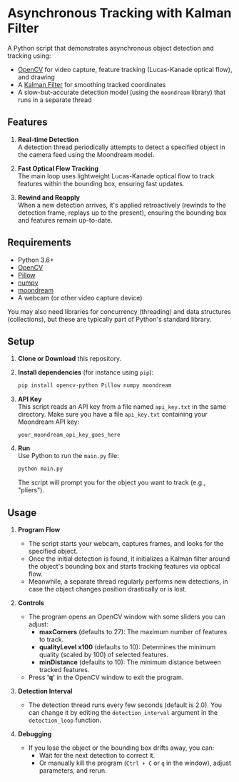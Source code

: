 # Asynchronous Tracking with Kalman Filter

A Python script that demonstrates asynchronous object detection and tracking using:
- [OpenCV](https://opencv.org/) for video capture, feature tracking (Lucas-Kanade optical flow), and drawing
- A [Kalman Filter](https://en.wikipedia.org/wiki/Kalman_filter) for smoothing tracked coordinates
- A slow-but-accurate detection model (using the `moondream` library) that runs in a separate thread

## Features

1. **Real-time Detection**  
   A detection thread periodically attempts to detect a specified object in the camera feed using the Moondream model.

2. **Fast Optical Flow Tracking**  
   The main loop uses lightweight Lucas-Kanade optical flow to track features within the bounding box, ensuring fast updates.

3. **Rewind and Reapply**  
   When a new detection arrives, it's applied retroactively (rewinds to the detection frame, replays up to the present), ensuring the bounding box and features remain up-to-date.

## Requirements

- Python 3.6+  
- [OpenCV](https://pypi.org/project/opencv-python/)  
- [Pillow](https://pypi.org/project/Pillow/)  
- [numpy](https://pypi.org/project/numpy/)  
- [moondream](https://pypi.org/project/moondream/)  
- A webcam (or other video capture device)  

You may also need libraries for concurrency (threading) and data structures (collections), but these are typically part of Python's standard library.

## Setup

1. **Clone or Download** this repository.  
2. **Install dependencies** (for instance using `pip`):

   ```bash
   pip install opencv-python Pillow numpy moondream
   ```

3. **API Key**  
   This script reads an API key from a file named `api_key.txt` in the same directory. Make sure you have a file `api_key.txt` containing your Moondream API key:
   
   ```
   your_moondream_api_key_goes_here
   ```

4. **Run**  
   Use Python to run the `main.py` file:
   ```bash
   python main.py
   ```
   The script will prompt you for the object you want to track (e.g., "pliers").

## Usage

1. **Program Flow**  
   - The script starts your webcam, captures frames, and looks for the specified object.  
   - Once the initial detection is found, it initializes a Kalman filter around the object's bounding box and starts tracking features via optical flow.
   - Meanwhile, a separate thread regularly performs new detections, in case the object changes position drastically or is lost.

2. **Controls**  
   - The program opens an OpenCV window with some sliders you can adjust:
     - **maxCorners** (defaults to 27): The maximum number of features to track.  
     - **qualityLevel x100** (defaults to 10): Determines the minimum quality (scaled by 100) of selected features.  
     - **minDistance** (defaults to 10): The minimum distance between tracked features.  
   - Press **'q'** in the OpenCV window to exit the program.

3. **Detection Interval**  
   - The detection thread runs every few seconds (default is 2.0). You can change it by editing the `detection_interval` argument in the `detection_loop` function.

4. **Debugging**  
   - If you lose the object or the bounding box drifts away, you can:
     - Wait for the next detection to correct it.
     - Or manually kill the program (`Ctrl + C` or `q` in the window), adjust parameters, and rerun.
